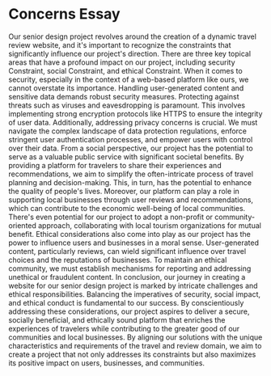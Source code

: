 # Concerns Essay
Our senior design project revolves around the creation of a dynamic travel review website, and it's important to recognize the constraints that significantly influence our project's direction. There are three key topical areas that have a profound impact on our project, including security Constraint, social Constraint, and ethical Constraint. When it comes to security, especially in the context of a web-based platform like ours, we cannot overstate its importance. Handling user-generated content and sensitive data demands robust security measures. Protecting against threats such as viruses and eavesdropping is paramount. This involves implementing strong encryption protocols like HTTPS to ensure the integrity of user data. Additionally, addressing privacy concerns is crucial. We must navigate the complex landscape of data protection regulations, enforce stringent user authentication processes, and empower users with control over their data. From a social perspective, our project has the potential to serve as a valuable public service with significant societal benefits. By providing a platform for travelers to share their experiences and recommendations, we aim to simplify the often-intricate process of travel planning and decision-making. This, in turn, has the potential to enhance the quality of people's lives. Moreover, our platform can play a role in supporting local businesses through user reviews and recommendations, which can contribute to the economic well-being of local communities. There's even potential for our project to adopt a non-profit or community-oriented approach, collaborating with local tourism organizations for mutual benefit. Ethical considerations also come into play as our project has the power to influence users and businesses in a moral sense. User-generated content, particularly reviews, can wield significant influence over travel choices and the reputations of businesses. To maintain an ethical community, we must establish mechanisms for reporting and addressing unethical or fraudulent content. In conclusion, our journey in creating a website for our senior design project is marked by intricate challenges and ethical responsibilities. Balancing the imperatives of security, social impact, and ethical conduct is fundamental to our success. By conscientiously addressing these considerations, our project aspires to deliver a secure, socially beneficial, and ethically sound platform that enriches the experiences of travelers while contributing to the greater good of our communities and local businesses. By aligning our solutions with the unique characteristics and requirements of the travel and review domain, we aim to create a project that not only addresses its constraints but also maximizes its positive impact on users, businesses, and communities.